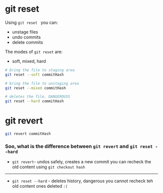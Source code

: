 # git reset

Using `git reset ` you can:

- unstage files
- undo commits
- delete commits

The modes of `git reset` are:

- soft, mixed, hard

```bash
# bring the file to staging area
git reset --soft commitHash
```

```bash
# bring the file to unstaging area
git reset --mixed commitHash
```

```bash
# deletes the file. DANGEROUSS
git reset --hard commitHash
```

# git revert

```bash
git revert commitHash
```

### Soo, what is the difference between `git revert` and `git reset --hard`

- `git revert`- undos safely, creates a new commit
  you can recheck the old content using
  `git checkout hash`

---

- `git reset --hard` - deletes history, dangerous
  you cannot recheck teh old content ones deleted `:(`
